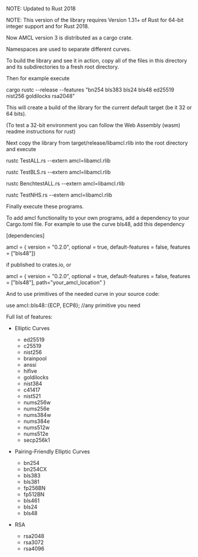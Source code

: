 NOTE: Updated to Rust 2018

NOTE: This version of the library requires Version 1.31+ of Rust for 64-bit 
integer support and for Rust 2018. 

Now AMCL version 3 is distributed as a cargo crate.

Namespaces are used to separate different curves.

To build the library and see it in action, copy all of the files in this 
directory and its subdirectories to a fresh root directory. 

Then for example execute

cargo rustc  --release --features "bn254 bls383 bls24 bls48 ed25519 nist256 goldilocks rsa2048"

This will create a build of the library for the current default target (be it 32 or 64 bits). 

(To test a 32-bit environment you can follow the Web Assembly (wasm) readme instructions for rust)

Next copy the library from target/release/libamcl.rlib into the root 
directory and execute

rustc TestALL.rs --extern amcl=libamcl.rlib

rustc TestBLS.rs --extern amcl=libamcl.rlib

rustc BenchtestALL.rs --extern amcl=libamcl.rlib

rustc TestNHS.rs --extern amcl=libamcl.rlib

Finally execute these programs.

To add amcl functionality to your own programs, add a dependency to your 
Cargo.toml file. For example to use the curve bls48, add this dependency

[dependencies]

amcl = { version = "0.2.0",  optional = true, default-features = false, features = ["bls48"]}

if published to crates.io, or 

amcl = { version = "0.2.0",  optional = true, default-features = false, features = ["bls48"], path="your_amcl_location" }

And to use primitives of the needed curve in your source code:

use amcl::bls48::{ECP, ECP8}; //any primitive you need

Full list of features:

* Elliptic Curves
  * ed25519
  * c25519
  * nist256
  * brainpool
  * anssi
  * hifive
  * goldilocks
  * nist384
  * c41417
  * nist521
  * nums256w
  * nums256e
  * nums384w
  * nums384e
  * nums512w
  * nums512e
  * secp256k1
* Pairing-Friendly Elliptic Curves
  * bn254
  * bn254CX
  * bls383
  * bls381
  * fp256BN
  * fp512BN
  * bls461
  * bls24
  * bls48
  
* RSA
  * rsa2048
  * rsa3072
  * rsa4096
